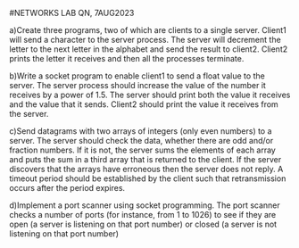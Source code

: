 #NETWORKS LAB QN, 7AUG2023

a)Create three programs, two of which are clients to a single server. Client1 will send a character to the server process. The server will decrement the letter to the next letter in the alphabet and send the result to client2. Client2 prints the letter it receives and then all the processes terminate.

b)Write a socket program to enable client1 to send a float value to the server. The server process should increase the value of the number it receives by a power of 1.5. The server should print both the value it receives and the value that it sends. Client2 should print the value it receives from the server.

c)Send datagrams with two arrays of integers (only even numbers) to a server. The server should check the data, whether there are odd and/or fraction numbers. If it is not, the server sums the elements of each array and puts the sum in a third array that is returned to the client. If the server discovers that the arrays have erroneous then the server does not reply. A timeout period should be established by the client such that retransmission occurs after the period expires. 

d)Implement a port scanner using socket programming. The port scanner checks a number of ports (for instance, from 1 to 1026) to see if they are open (a server is listening on that port number) or closed (a server is not listening on that port number)